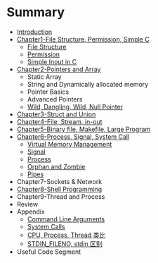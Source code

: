 # Summary

* [Introduction](README.md)
* [Chapter1-File Structure, Permission, Simple C](chapter1.md)
  * [File Structure](chapter1/file-structure.md)
  * [Permission](chapter1/permission.md)
  * [Simple Inout in C](chapter1/simple-inout-in-c.md)
* [Chapter2-Pointers and Array](chapter2-pointers-and-array.md)
  * Static Array
  * String and Dynamically allocated memory
  * Pointer Basics
  * Advanced Pointers
  * [Wild, Dangling, Wild, Null Pointer](chapter2-pointers-and-array/wild-dangling-wild-null-pointer.md)
* [Chapter3-Struct and Union](pointer-basics.md)
* [Chapter4-File, Stream, in-out](chapter4-file-stream-in-out.md)
* [Chapter5-Binary file, Makefile, Large Program](chapter5-binary-file-makefile-large-program.md)
* [Chapter6-Process, Signal, System Call](chapter6-process-signal-system-call.md)
  * [Virtual Memory Management](chapter6-process-signal-system-call/virtual-memory-management.md)
  * [Signal](chapter6-process-signal-system-call/signal.md)
  * [Process](chapter6-process-signal-system-call/process.md)
  * [Orphan and Zombie](chapter6-process-signal-system-call/orphan-and-zombie.md)
  * [Pipes](chapter6-process-signal-system-call/pipes.md)
* Chapter7-Sockets & Network
* [Chapter8-Shell Programming](chapter8-shell-programming.md)
* Chapter9-Thread and Process
* Review
* Appendix
  * [Command Line Arguments](command-line-arguments.md)
  * [System Calls](system-calls.md)
  * [CPU, Process, Thread 类比](cpu-process-thread-lei-bi.md)
  * [STDIN\_FILENO, stdin 区别](stdinfileno-stdin-qu-bie.md)
* Useful Code Segment

